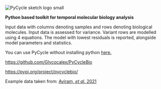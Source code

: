 ![PyCycle sketch logo small](https://github.com/user-attachments/assets/7f7156a6-0cab-45f7-bcdc-6f4d13f106df)

**Python based toolkit for temporal molecular biology analysis**

Input data with columns denoting samples and rows denoting biological molecules.
Input data is assessed for variance.
Variant rows are modelled using 4 equations. The model with lowest residuals is reported, alongside model parameters and statistics.

You can use PyCycle without installing python [here.](https://colab.research.google.com/drive/1XZUe5PRvbl4UvESDQd9N4BxUfCLXfZmz?usp=sharing)

https://github.com/Glycocalex/PyCycleBio

https://pypi.org/project/pycyclebio/

Example data taken from: [Aviram, _et al._ 2021](https://doi.org/10.1371/journal.pbio.3001492)